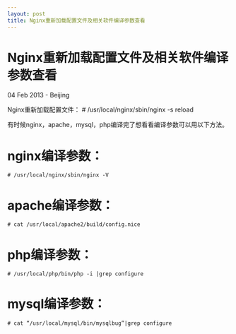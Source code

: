 ```yaml
---
layout: post
title: Nginx重新加载配置文件及相关软件编译参数查看
---
```


Nginx重新加载配置文件及相关软件编译参数查看
========================
04 Feb 2013 - Beijing

Nginx重新加载配置文件：
	# /usr/local/nginx/sbin/nginx -s reload
	
有时候nginx，apache，mysql，php编译完了想看看编译参数可以用以下方法。
# nginx编译参数：
	# /usr/local/nginx/sbin/nginx -V

# apache编译参数：
	# cat /usr/local/apache2/build/config.nice

# php编译参数：
	# /usr/local/php/bin/php -i |grep configure

# mysql编译参数：
	# cat “/usr/local/mysql/bin/mysqlbug”|grep configure